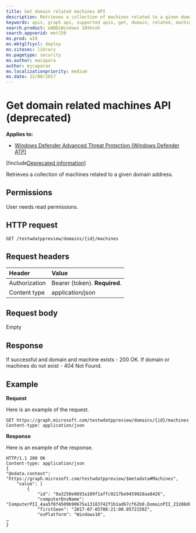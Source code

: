```yaml
---
title: Get domain related machines API
description: Retrieves a collection of machines related to a given domain address.
keywords: apis, graph api, supported apis, get, domain, related, machines
search.product: eADQiWindows 10XVcnh
search.appverid: met150
ms.prod: w10
ms.mktglfcycl: deploy
ms.sitesec: library
ms.pagetype: security
ms.author: macapara
author: mjcaparas
ms.localizationpriority: medium
ms.date: 12/08/2017
---
```


# Get domain related machines API (deprecated)

**Applies to:**

- [Windows Defender Advanced Threat Protection (Windows Defender ATP)](https://wincom.blob.core.windows.net/documents/Windows10_Commercial_Comparison.pdf)

[!include[Deprecated information](deprecate.md)]


Retrieves a collection of machines related to a given domain address.

## Permissions
User needs read permissions.

## HTTP request
```
GET /testwdatppreview/domains/{id}/machines
```

## Request headers

Header | Value 
:---|:---
Authorization | Bearer {token}. **Required**.
Content type | application/json


## Request body
Empty

## Response
If successful and domain and machine exists - 200 OK.
If domain or machines do not exist - 404 Not Found.


## Example

**Request**

Here is an example of the request.

```
GET https://graph.microsoft.com/testwdatppreview/domains/{id}/machines
Content-type: application/json
```

**Response**

Here is an example of the response.


```
HTTP/1.1 200 OK
Content-type: application/json
{    
"@odata.context": "https://graph.microsoft.com/testwdatppreview/$metadata#Machines",
    "value": [
        {
            "id": "0a3250e0693a109f1affc9217be9459028aa8426",
            "computerDnsName": "ComputerPII_4aa5f8f4509b90675a13183742f1b1ad67cf62b0.DomainPII_23208d0fe863968308c0c8e67dc0004bd1257631",
            "firstSeen": "2017-07-05T08:21:00.0572159Z",
            "osPlatform": "Windows10",
…
}
```
